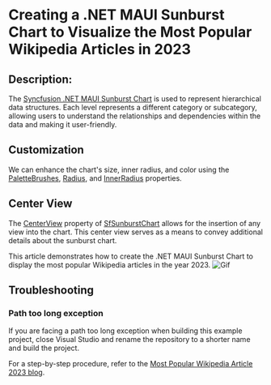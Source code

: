 # Creating a .NET MAUI Sunburst Chart to Visualize the Most Popular Wikipedia Articles in 2023

## Description:
The [Syncfusion .NET MAUI Sunburst Chart](https://www.syncfusion.com/maui-controls/maui-sunburst-charts) is used to represent hierarchical data structures. Each level represents a different category or subcategory, allowing users to understand the relationships and dependencies within the data and making it user-friendly.

## Customization
We can enhance the chart's size, inner radius, and color using the [PaletteBrushes](https://help.syncfusion.com/cr/maui/Syncfusion.Maui.SunburstChart.SfSunburstChart.html#Syncfusion_Maui_SunburstChart_SfSunburstChart_PaletteBrushes), [Radius](https://help.syncfusion.com/cr/maui/Syncfusion.Maui.SunburstChart.SfSunburstChart.html#Syncfusion_Maui_SunburstChart_SfSunburstChart_Radius), and [InnerRadius](https://help.syncfusion.com/cr/maui/Syncfusion.Maui.SunburstChart.SfSunburstChart.html#Syncfusion_Maui_SunburstChart_SfSunburstChart_InnerRadius) properties.

## Center View
The [CenterView](https://help.syncfusion.com/cr/maui/Syncfusion.Maui.SunburstChart.SfSunburstChart.html#Syncfusion_Maui_SunburstChart_SfSunburstChart_CenterView) property of [SfSunburstChart](https://help.syncfusion.com/cr/maui/Syncfusion.Maui.SunburstChart.SfSunburstChart.html) allows for the insertion of any view into the chart. This center view serves as a means to convey additional details about the sunburst chart.

This article demonstrates how to create the .NET MAUI Sunburst Chart to display the most popular Wikipedia articles in the year 2023.
![Gif](https://github.com/SyncfusionExamples/Creating-a-.NET-MAUI-Sunburst-Chart-to-Visualize-the-Most-Popular-Wikipedia-Articles-in-2023/assets/103025761/3853ef42-0f89-453b-b87f-a089f1f07909)

## Troubleshooting
### Path too long exception 
If you are facing a path too long exception when building this example project, close Visual Studio and rename the repository to a shorter name and build the project. 

For a step-by-step procedure, refer to the [Most Popular Wikipedia Article 2023 blog]().
